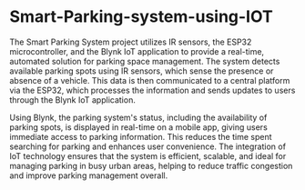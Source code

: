 # Smart-Parking-system-using-IOT
The Smart Parking System project utilizes IR sensors, the ESP32 microcontroller, and the Blynk IoT application to provide a real-time, automated solution for parking space management. The system detects available parking spots using IR sensors, which sense the presence or absence of a vehicle. This data is then communicated to a central platform via the ESP32, which processes the information and sends updates to users through the Blynk IoT application.

Using Blynk, the parking system's status, including the availability of parking spots, is displayed in real-time on a mobile app, giving users immediate access to parking information. This reduces the time spent searching for parking and enhances user convenience. The integration of IoT technology ensures that the system is efficient, scalable, and ideal for managing parking in busy urban areas, helping to reduce traffic congestion and improve parking management overall.

